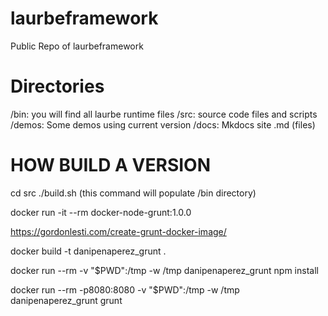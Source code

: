 # laurbeframework
Public Repo of laurbeframework

# Directories

/bin: you will find all laurbe runtime files
/src: source code files and scripts
/demos: Some demos using current version 
/docs: Mkdocs site .md (files)


# HOW BUILD A VERSION

cd src
./build.sh (this command will populate /bin directory)



docker run -it --rm docker-node-grunt:1.0.0

https://gordonlesti.com/create-grunt-docker-image/

docker build -t danipenaperez_grunt .

docker run --rm -v "$PWD":/tmp -w /tmp danipenaperez_grunt npm install

docker run --rm -p8080:8080 -v "$PWD":/tmp -w /tmp danipenaperez_grunt grunt 